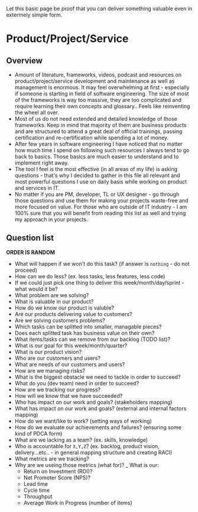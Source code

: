 Let this basic page be proof that you can deliver something valuable even in extermely simple form.
# Product/Project/Service
## Overview
- Amount of literature, frameworks, videos, podcast and resources on product/project/service development and maintenance as well as management is enormous. It may feel overwhelming at first - especially if someone is starting in field of software engineering. The size of most of the frameworks is way too massive, they are too complicated and require learning their own concepts and glossary.. Feels like reinventing the wheel all over.
- Most of us do not need extended and detailed knowledge of those frameworks. Keep in mind that majority of them are business products and are structured to attend a great deal of official trainings, passing certification and re-certification while spending a lot of money.  
- After few years in software engineering I have noticed that no matter how much time I spend on following such resources I always tend to go back to basics. Those basics are much easier to understand and to implement right away.  
- The tool I feel is the most effective (in all areas of my life) is asking questions - that's why I decided to gather in this file all relevant and most powerful questions I use on daily basis while working on product and services in IT.
- No matter if you are PM, developer, TL or UX designer - go through those questions and use them for making your projects waste-free and more focused on value. 
For those who are outside of IT industry - I am 100% sure that you will benefit from reading this list as well and trying my approach in your projects.
## Question list
**ORDER IS RANDOM**
-  What will happen if we won't do this task? (if answer is `nothing` - do not proceed)
- How can we do less? (ex. less tasks, less features, less code)
- If we could just pick one thing to deliver this week/month/day/sprint - what would it be?
- What problem are we solving?
- What is valuable in our product?
- How do we know our product is valuble?
- Are our products delivering value to customers?
- Are we solving customers problems?
- Which tasks can be splitted into smaller, managable pieces?
- Does each splitted task has business value on their own?
- What items/tasks can we remove from our backlog (TODO list)?
- What is our goal for this week/month/quarter?
- What is our product vision?
- Who are our customers and users? 
- What are needs of our customers and users?
- How are we managing risks?
- What is the biggest obstacle we need to tackle in order to succeed?
- What do you (dev team) need in order to succeed?
- How are we tracking our progress?
- How will we know that we have succeeded?
- Who has impact on our work and goals? (stakeholders mapping)
- What has impact on our work and goals? (external and internal factors mapping)
- How do we want/like to work? (setting ways of working)
- How do we evaluate our achievements and failures? (ensuring some kind of PDCA form)
- What are we lacking as a team? (ex. skills, knowledge)
- Who is accountable for `X,Y,Z`? (ex. backlog, product vision, delivery...etc.. - in general mapping structure and creating RACI)
- What metrics are we tracking?
- Why are we useing those metrics (what for)?
_ What is our:
    - Return on Investment (ROI)?
    - Net Promoter Score (NPS)?
    - Lead time
    - Cycle time
    - Throughput
    - Average Work in Progress (number of items)






